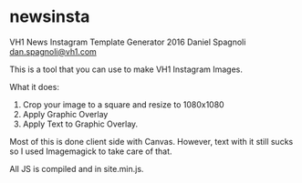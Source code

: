 # newsinsta
VH1 News Instagram Template Generator
2016 Daniel Spagnoli
dan.spagnoli@vh1.com


This is a tool that you can use to make VH1 Instagram Images.

What it does:

1. Crop your image to a square and resize to 1080x1080
2. Apply Graphic Overlay
3. Apply Text to Graphic Overlay.


Most of this is done client side with Canvas. However, text with it still sucks so I used Imagemagick to take care of that.

All JS is compiled and in site.min.js.
